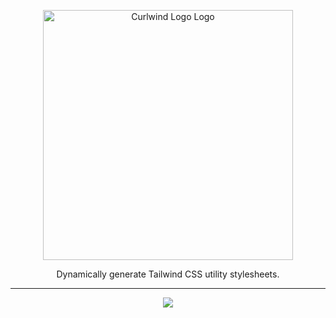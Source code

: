 <p align="center"><a href="https://curlwind.com" target="_blank"><img src="https://cd.curlwind.com/logo-dark.svg" width="400" alt="Curlwind Logo Logo"></a></p>

<p align="center">
Dynamically generate Tailwind CSS utility stylesheets. 
</p>

<hr/>

<p align="center">
    <a href="https://github.com/stevebauman/curlwind/actions"><img src="https://img.shields.io/github/actions/workflow/status/stevebauman/curlwind/run-tests.yml?branch=master&style=flat-square"></a>
</p>
